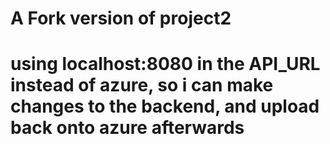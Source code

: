 # A Fork version of project2
# using localhost:8080 in the API_URL instead of azure, so i can make changes to the backend, and upload back onto azure afterwards

